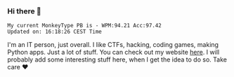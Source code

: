 ### Hi there 👋
<!-- PB START -->
```
My current MonkeyType PB is - WPM:94.21 Acc:97.42
Updated on: 16:18:26 CEST Time
```
<!-- PB END -->
I'm an IT person, just overall. I like CTFs, hacking, coding games, making Python apps. Just a lot of stuff.
You can check out my website [here](https://skill3472.github.io/).
I will probably add some interesting stuff here, when I get the idea to do so. Take care ❤️
